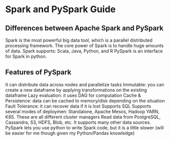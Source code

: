 # Spark and PySpark Guide

## Differences between Apache Spark and PySpark
Spark is the most powerful big data tool, which is a parallel distributed processing framework. The core power of Spark is to handle huge amounts of data.
Spark supports: Scala, Java, Python, and R
PySpark is an interface for Spark in python.

## Features of PySpark
It can distribute data across nodes and parallelize tasks
Immutable: you can create a new dataframe by applying transformations on the existing dataframe
Lazy evaluation: it uses DAG for computation
Cache & Persistence: data can be cached to memory/disk depending on the situation
Fault Tolerance: it can recover data if it is lost
Supports SQL
Supports several modes of deploymen: Standalone, Apache Mesos, Hadoop YARN, K8S. These are all different cluster managers
Read data from PostgreSQL, Cassandra, S3, HDFS, Blob, etc. It supports many other data sources.
PySpark lets you use python to write Spark code, but it is a little slower (will be easier for me though given my Python/Pandas knowledge)

